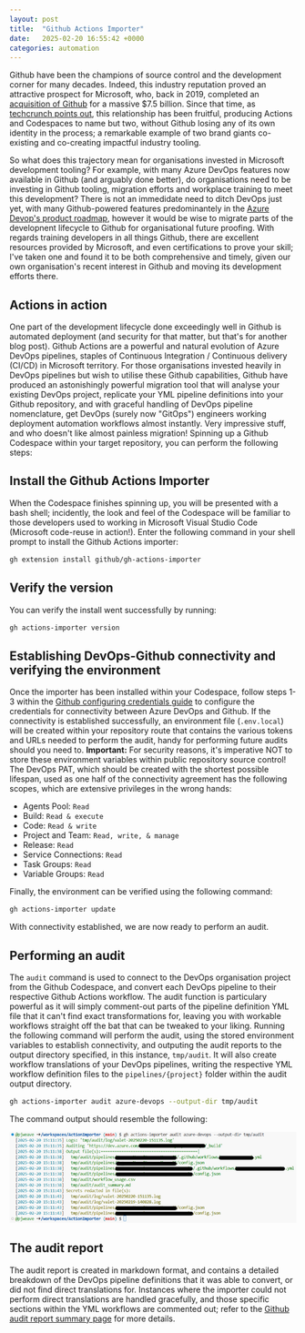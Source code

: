 ```yaml
---
layout: post
title:  "Github Actions Importer"
date:   2025-02-20 16:55:42 +0000
categories: automation
---
```

Github have been the champions of source control and the development corner for many decades. Indeed, this industry reputation proved an attractive prospect for Microsoft, who, back in 2019, completed an [acquisition of Github][mgh] for a massive $7.5 billion. Since that time, as [techcrunch points out][tc], this relationship has been fruitful, producing Actions and Codespaces to name but two, without Github losing any of its own identity in the process; a remarkable example of two brand giants co-existing and co-creating impactful industry tooling. 

So what does this trajectory mean for organisations invested in Microsoft development tooling? For example, with many Azure DevOps features now available in Github (and arguably done better), do organisations need to be investing in Github tooling, migration efforts and workplace training to meet this development? There is not an immedidate need to ditch DevOps just yet, with many Github-powered features predominantely in the [Azure Devop's product roadmap][rm], however it would be wise to migrate parts of the developnent lifecycle to Github for organisational future proofing. With regards training developers in all things Github, there are excellent resources provided by Microsoft, and even certifications to prove your skill; I've taken one and found it to be both comprehensive and timely, given our own organisation's recent interest in Github and moving its development efforts there. 

## Actions in action
One part of the development lifecycle done exceedingly well in Github is automated deployment (and security for that matter, but that's for another blog post). Github Actions are a powerful and natural evolution of Azure DevOps pipelines, staples of Continuous Integration / Continuous delivery (CI/CD) in Microsoft territory. For those organisations invested heavily in DevOps pipelines but wish to utilise these Github capabilities, Github have produced an astonishingly powerful migration tool that will analyse your existing DevOps project, replicate your YML pipeline definitions into your Github repository, and with graceful handling of DevOps pipeline nomenclature, get DevOps (surely now "GitOps") engineers working deployment automation workflows almost instantly. Very impressive stuff, and who doesn't like almost painless migration! Spinning up a Github Codespace within your target repository, you can perform the following steps:

## Install the Github Actions Importer

When the Codespace finishes spinning up, you will be presented with a bash shell; incidently, the look and feel of the Codespace will be familiar to those developers used to working in Microsoft Visual Studio Code (Microsoft code-reuse in action!). Enter the following command in your shell prompt to install the Github Actions importer:

```bash
gh extension install github/gh-actions-importer
```
## Verify the version

You can verify the install went successfully by running:

```bash
gh actions-importer version
```
## Establishing DevOps-Github connectivity and verifying the environment
Once the importer has been installed within your Codespace, follow steps 1-3 within the [Github configuring credentials guide][ghcc] to configure the credentials for connectivity between Azure DevOps and Github. If the connectivity is established successfully, an environment file (<code>.env.local</code>) will be created within your repository route that contains the various tokens and URLs needed to perform the audit, handy for performing future audits should you need to. <b>Important:</b> For security reasons, it's imperative NOT to store these environment variables within public repository source control! The DevOps PAT, which should be created with the shortest possible lifespan, used as one half of the connectivity agreement has the following scopes, which are extensive privileges in the wrong hands:

- Agents Pool: <code>Read</code>
- Build: <code>Read & execute</code>
- Code: <code>Read & write</code>
- Project and Team: <code>Read, write, & manage</code>
- Release: <code>Read</code>
- Service Connections: <code>Read</code>
- Task Groups: <code>Read</code>
- Variable Groups: <code>Read</code>

Finally, the environment can be verified using the following command:

```bash
gh actions-importer update
```
With connectivity established, we are now ready to perform an audit.

## Performing an audit
The <code>audit</code> command is used to connect to the DevOps organisation project from the Github Codespace, and convert each DevOps pipeline to their respective Github Actions workflow. The audit function is particulary powerful as it will simply comment-out parts of the pipeline definition YML file that it can't find exact transformations for, leaving you with workable workflows straight off the bat that can be tweaked to your liking. Running the following command will perform the audit, using the stored environment variables to establish connectivity, and outputing the audit reports to the output directory specified, in this instance, <code>tmp/audit</code>. It will also create workflow translations of your DevOps pipelines, writing the respective YML workflow definition files to the <code>pipelines/{project}</code> folder within the audit output directory.

```bash
gh actions-importer audit azure-devops --output-dir tmp/audit
```
The command output should resemble the following:

![audit command output][acimg]

[acimg]: /images/actions-importer/audit-command.png "Audit command output"

## The audit report
The audit report is created in markdown format, and contains a detailed breakdown of the DevOps pipeline definitions that it was able to convert, or did not find direct translations for. Instances where the importer could not perform direct translations are handled gracefully, and those specific sections within the YML workflows are commented out; refer to the [Github audit report summary page][ghars] for more details.

[ghcc]: https://github.com/actions/importer-labs/blob/main/azure_devops/1-configure.md#configuring-credentials
[ghars]: https://github.com/actions/importer-labs/blob/main/azure_devops/2-audit.md#review-audit-summary
[mgh]: https://blogs.microsoft.com/blog/2018/10/26/microsoft-completes-github-acquisition/
[tc]: https://techcrunch.com/2022/10/26/four-years-after-being-acquired-by-microsoft-github-keeps-doing-its-thing/
[rm]: https://learn.microsoft.com/en-us/azure/devops/release-notes/features-timeline
